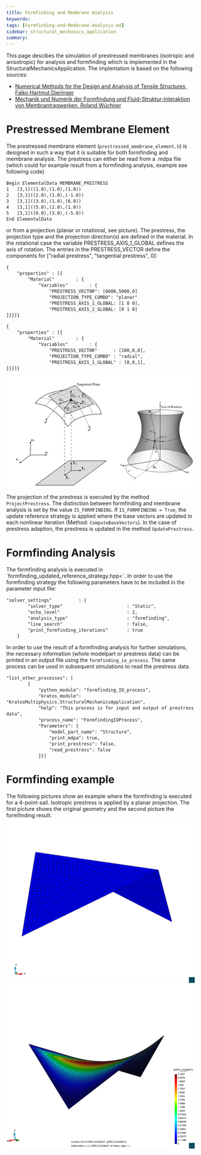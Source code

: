```yaml
---
title: Formfinding and Membrane Analysis
keywords: 
tags: [Formfinding-and-Membrane-Analysis.md]
sidebar: structural_mechanics_application
summary: 
---
```


This page descibes the simulation of prestressed membranes (isotropic and anisotropic) for analysis and formfinding which is implemented in the StructuralMechanicsApplication. The implentation is based on the following sources:
* [Numerical Methods for the Design and Analysis of Tensile Structures, Falko Hartmut Dieringer](https://mediatum.ub.tum.de/doc/1197480/880619.pdf)
*  [Mechanik und Numerik der Formfindung und Fluid-Struktur-Interaktion von Membrantragwerken, Roland Wüchner](https://mediatum.ub.tum.de/doc/601102/601102.pdf)

# Prestressed Membrane Element
The prestressed membrane element (`prestressed_membrane_element.h`) is designed in such a way that it is suitable for both formfinding and membrane analysis. The prestress can either be read from a .mdpa file (which could for example result from a formfinding analysis, example see following code)
```
Begin ElementalData MEMBRANE_PRESTRESS
1	[3,1]((1.0),(1.0),(1.0))
2	[3,1]((2.0),(1.0),(-1.0))
3	[3,1]((3.0),(1.0),(6.0))
4	[3,1]((5.0),(2.0),(1.0))
5	[3,1]((6.0),(3.0),(-5.0))
End ElementalData 
```
or from a projection (planar or rotational, see picture). The prestress, the projection type and the projection direction(s) are defined in the material. In the rotational case the variable PRESTRESS_AXIS_1_GLOBAL defines the axis of rotation. The entries in the PRESTRESS_VECTOR define the components for ["radial prestress", "tangential prestress", 0]:
```
{
    "properties" : [{
        "Material"        : {
            "Variables"        : {
                "PRESTRESS_VECTOR": [6000,5000,0]
                "PROJECTION_TYPE_COMBO": "planar"
                "PRESTRESS_AXIS_1_GLOBAL: [1 0 0],
                "PRESTRESS_AXIS_2_GLOBAL: [0 1 0]
}}}]}
```
```
{
    "properties" : [{
        "Material"        : {
            "Variables"        : {
                "PRESTRESS_VECTOR"      : [100,0,0],
                "PROJECTION_TYPE_COMBO" : "radial",
                "PRESTRESS_AXIS_1_GLOBAL" : [0,0,1],
}}}]}
```

![planar projection of prestress](https://raw.githubusercontent.com/KratosMultiphysics/Documentation/master/Wiki_files/Application_cases/Formfinding_Membrane_Analysis/planar_rotational.png)

The projection of the prestress is executed by the method `ProjectPrestress`. 
The distinction between formfinding and membrane analysis is set by the value `IS_FORMFINDING`. If `IS_FORMFINDING = True`, the update reference strategy is applied where the base vectors are updated in each nonlinear iteration (Method: `ComputeBaseVectors`). In the case of prestress adaption, the prestress is updated in the method `UpdatePrestress`.

# Formfinding Analysis
The formfinding analysis is executed in `formfinding_updated_reference_strategy.hpp<´. In order to use the formfinding strategy the following parameters have to be included in the parameter input file:
```
"solver_settings"          : {
        "solver_type"                        : "Static",
        "echo_level"                         : 2,
        "analysis_type"                      : "formfinding",
        "line_search"                        : false,
        "print_formfinding_iterations"       : true
    }
```
In order to use the result of a formfinding analysis for further simulations, the necessary information (whole modelpart or prestress data) can be printed in an output file using the `formfinding_io_process`. The same process can be used in subsequent simulations to read the prestress data.
```
"list_other_processes": [
        {
            "python_module": "formfinding_IO_process",
            "kratos_module": "KratosMultiphysics.StructuralMechanicsApplication",
            "help": "This process is for input and output of prestress data",
            "process_name": "FormfindingIOProcess",
            "Parameters": {
                "model_part_name": "Structure",
                "print_mdpa": true,
                "print_prestress": false,
                "read_prestress": false
            }}]
```
# Formfinding example
The following pictures show an example where the formfinding is executed for a 4-point-sail. Isotropic prestress is applied by a planar projection. The first picture shows the original geometry and the second picture the formfinding result.
![](https://raw.githubusercontent.com/KratosMultiphysics/Documentation/master/Wiki_files/Application_cases/Formfinding_Membrane_Analysis/formfinding_original.png)![](https://raw.githubusercontent.com/KratosMultiphysics/Documentation/master/Wiki_files/Application_cases/Formfinding_Membrane_Analysis/formfinding_result.png)